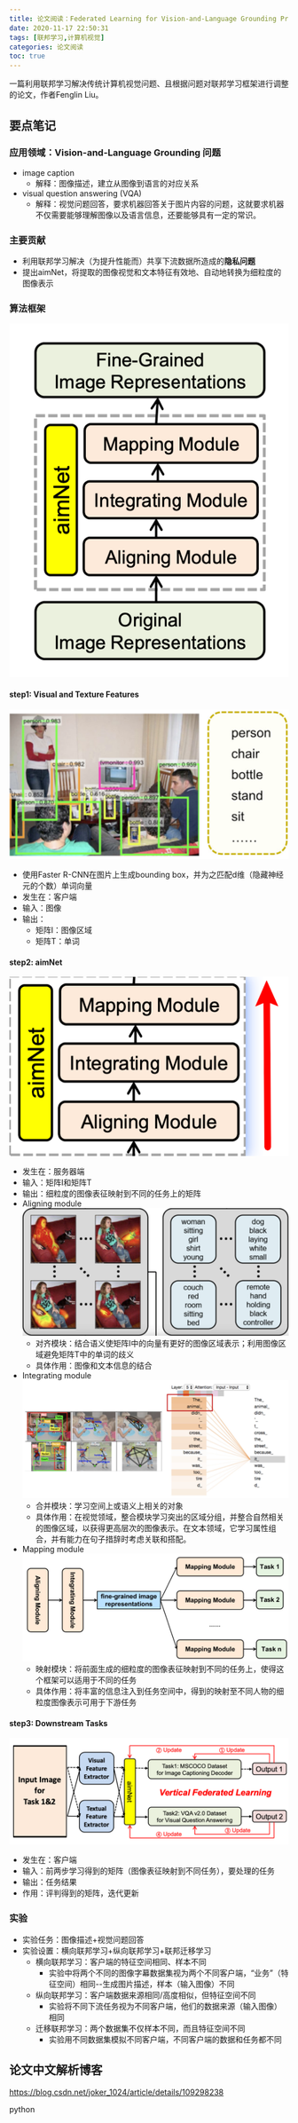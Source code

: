 ```yaml
---
title: 论文阅读：Federated Learning for Vision-and-Language Grounding Problems
date: 2020-11-17 22:50:31
tags: [联邦学习,计算机视觉]
categories: 论文阅读
toc: true
---
```

一篇利用联邦学习解决传统计算机视觉问题、且根据问题对联邦学习框架进行调整的论文，作者Fenglin Liu。
<!--more-->
## 要点笔记
### 应用领域：Vision-and-Language Grounding 问题
- image caption
  - 解释：图像描述，建立从图像到语言的对应关系
- visual question answering (VQA)
  - 解释：视觉问题回答，要求机器回答关于图片内容的问题，这就要求机器不仅需要能够理解图像以及语言信息，还要能够具有一定的常识。

### 主要贡献
- 利用联邦学习解决（为提升性能而）共享下流数据所造成的**隐私问题**
- 提出aimNet，将提取的图像视觉和文本特征有效地、自动地转换为细粒度的图像表示

### 算法框架
![算法框架](论文阅读-计算机视觉论文1/2020-11-18-11-30-06.png)
#### step1: Visual and Texture Features
![](论文阅读-计算机视觉论文1/2020-11-18-16-43-03.png)
- 使用Faster R-CNN在图片上生成bounding box，并为之匹配d维（隐藏神经元的个数）单词向量
- 发生在：客户端
- 输入：图像
- 输出：
  - 矩阵I：图像区域
  - 矩阵T：单词

#### step2: aimNet
![](论文阅读-计算机视觉论文1/2020-11-18-16-34-15.png)
- 发生在：服务器端
- 输入：矩阵I和矩阵T
- 输出：细粒度的图像表征映射到不同的任务上的矩阵
- Aligning module
![](论文阅读-计算机视觉论文1/2020-11-18-16-38-41.png)
  - 对齐模块：结合语义使矩阵I中的向量有更好的图像区域表示；利用图像区域避免矩阵T中的单词的歧义
  - 具体作用：图像和文本信息的结合
- Integrating module
![](论文阅读-计算机视觉论文1/2020-11-19-00-18-25.png)
  - 合并模块：学习空间上或语义上相关的对象
  - 具体作用：在视觉领域，整合模块学习突出的区域分组，并整合自然相关的图像区域，以获得更高层次的图像表示。在文本领域，它学习属性组合，并有能力在句子措辞时考虑关联和搭配。
- Mapping module
![](论文阅读-计算机视觉论文1/2020-11-19-00-33-11.png)
  - 映射模块：将前面生成的细粒度的图像表征映射到不同的任务上，使得这个框架可以适用于不同的任务
  - 具体作用：将丰富的信息注入到任务空间中，得到的映射至不同人物的细粒度图像表示可用于下游任务

#### step3: Downstream Tasks
![](论文阅读-计算机视觉论文1/2020-11-19-00-37-18.png)
- 发生在：客户端
- 输入：前两步学习得到的矩阵（图像表征映射到不同任务），要处理的任务
- 输出：任务结果
- 作用：评判得到的矩阵，迭代更新

### 实验
- 实验任务：图像描述+视觉问题回答
- 实验设置：横向联邦学习+纵向联邦学习+联邦迁移学习
  - 横向联邦学习：客户端的特征空间相同、样本不同
    - 实验中将两个不同的图像字幕数据集视为两个不同客户端，“业务”（特征空间）相同--生成图片描述，样本（输入图像）不同
  - 纵向联邦学习：客户端数据来源相同/高度相似，但特征空间不同
    - 实验将不同下流任务视为不同客户端，他们的数据来源（输入图像）相同
  - 迁移联邦学习：两个数据集不仅样本不同，而且特征空间不同
    - 实验用不同数据集模拟不同客户端，不同客户端的数据和任务都不同

## 论文中文解析博客
https://blog.csdn.net/joker_1024/article/details/109298238

python